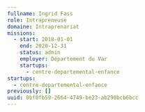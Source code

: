 ```yaml
---
fullname: Ingrid Fass
role: Intrapreneuse
domaine: Intraprenariat
missions:
  - start: 2018-01-01
    end: 2020-12-31
    status: admin
    employer: Département du Var
    startups:
      - centre-departemental-enfance
startups:
  - centre-departemental-enfance
previously: []
uuid: 0bf0fb59-2664-4749-be23-ab290bcb6bcc
---
```

